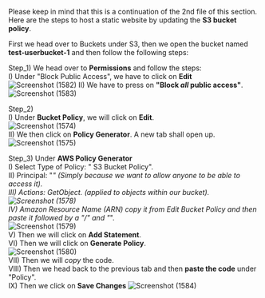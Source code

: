 Please keep in mind that this is a continuation of the 2nd file of this section.  
Here are the steps to host a static website by updating the <b>S3 bucket policy</b>. 


First we head over to Buckets under S3, then we open the bucket named <b>test-userbucket-1</b> and then follow the following steps:  

Step_1) We head over to <b>Permissions</b> and follow the steps:   
      I) Under "Block Public Access",  we have to click on <b>Edit</b>   
      ![Screenshot (1582)](https://github.com/Faysal-Ezaz/Project_AWS/assets/95119493/f03f2bc0-20de-426e-bcc4-0df8e6f79654)
      II) We have to press on <b>"Block <i>all</i> public access"</b>.    
      ![Screenshot (1583)](https://github.com/Faysal-Ezaz/Project_AWS/assets/95119493/92a93499-dacf-4f0e-b595-33dba760edef)  
      

Step_2)  
      I) Under <b>Bucket Policy</b>, we will click on <b>Edit</b>.  
      ![Screenshot (1574)](https://github.com/Faysal-Ezaz/Project_AWS/assets/95119493/6cadfc12-cbfe-420d-ac05-6790cb5e5fbb)  
      II) We then click on <b>Policy Generator</b>.  A new tab shall open up.  
      ![Screenshot (1575)](https://github.com/Faysal-Ezaz/Project_AWS/assets/95119493/c5f9a214-012f-439f-a6a5-4e375ae0afb7)  
      

Step_3) Under <b>AWS Policy Generator</b>  
      I) Select Type of Policy: " S3 Bucket Policy".  
      II) Principal: "*" (Simply because we want to allow anyone to be able to access it).  
      III) Actions: GetObject.  (applied to objects within our bucket).    
      ![Screenshot (1578)](https://github.com/Faysal-Ezaz/Project_AWS/assets/95119493/bf52fd61-eada-430c-be1e-35789267886f)  
      IV) Amazon Resource Name (ARN) copy it from Edit Bucket Policy and then paste it followed by a "/" and "*".  
      ![Screenshot (1579)](https://github.com/Faysal-Ezaz/Project_AWS/assets/95119493/13e1875e-3c0b-427c-a8d5-b0beff2764eb)  
      V) Then we will click on <b>Add Statement</b>.  
      VI) Then we will click on <b>Generate Policy</b>.    
      ![Screenshot (1580)](https://github.com/Faysal-Ezaz/Project_AWS/assets/95119493/56237105-6d5c-4db9-869c-1ad322c6b3ab)  
      VII) Then we will <i>copy</i> the code.  
      VIII) Then we head back to the previous tab and then <b>paste the code</b> under "Policy".  
      IX) Then we click on <b>Save Changes</b>
![Screenshot (1584)](https://github.com/Faysal-Ezaz/Project_AWS/assets/95119493/406f2f77-e079-43a8-9bb3-fefbd90a85b7)  
